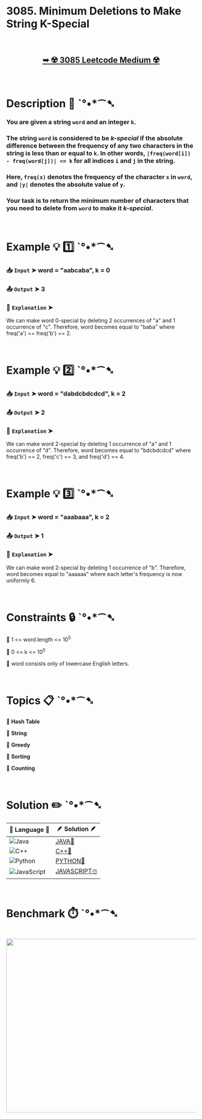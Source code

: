 # 3085. Minimum Deletions to Make String K-Special

</br>

<h2 align="center"> 

<a href="https://leetcode.com/problems/minimum-deletions-to-make-string-k-special/description/?envType=daily-question&envId=2025-06-21"><strong>➥ ☢️ 3085 Leetcode Medium ☢️ </strong></a>
</h2>

</br>

# Description 📜 ˋ°•*⁀➷

### You are given a string `word` and an integer `k`.

### The string `word` is considered to be *k-special* if the absolute difference between the frequency of any two characters in the string is less than or equal to `k`. In other words, `|freq(word[i]) - freq(word[j])| <= k` for all indices `i` and `j` in the string.

### Here, `freq(x)` denotes the frequency of the character `x` in `word`, and `|y|` denotes the absolute value of `y`.

### Your task is to return the minimum number of characters that you need to delete from `word` to make it *k-special*.

</br>

# Example 💡 1️⃣ ˋ°•*⁀➷

  ### 📥 `Input`  ➤ word = "aabcaba", k = 0

  ### 📤 `Output`  ➤ 3

  ### 🔦 `Explanation`  ➤
We can make word 0-special by deleting 2 occurrences of "a" and 1 occurrence of "c". Therefore, word becomes equal to "baba" where freq('a') == freq('b') == 2.

</br>

# Example 💡 2️⃣ ˋ°•*⁀➷

  ### 📥 `Input` ➤ word = "dabdcbdcdcd", k = 2

  ### 📤 `Output`  ➤ 2

  ### 🔦 `Explanation` ➤
We can make word 2-special by deleting 1 occurrence of "a" and 1 occurrence of "d". Therefore, word becomes equal to "bdcbdcdcd" where freq('b') == 2, freq('c') == 3, and freq('d') == 4.

</br>

# Example 💡 3️⃣ ˋ°•*⁀➷

  ### 📥 `Input` ➤ word = "aaabaaa", k = 2

  ### 📤 `Output`  ➤ 1

  ### 🔦 `Explanation` ➤
We can make word 2-special by deleting 1 occurrence of "b". Therefore, word becomes equal to "aaaaaa" where each letter's frequency is now uniformly 6.

</br>

# Constraints 🔒 ˋ°•*⁀➷

🔹 1 <= word.length <= 10<sup>5</sup> </br>

🔹 0 <= k <= 10<sup>5</sup> </br>

🔹 word consists only of lowercase English letters. </br>

</br>

# Topics 📋 ˋ°•*⁀➷

🔸 **Hash Table** </br>

🔸 **String** </br>

🔸 **Greedy** </br>

🔸 **Sorting** </br>

🔸 **Counting** </br>

</br>

# Solution ✏️ ˋ°•*⁀➷

| 📒 Language 📒  | 🪶 Solution 🪶 |
| ------------- | ------------- |
|  ![Java](https://img.shields.io/badge/java-%23ED8B00.svg?style=for-the-badge&logo=openjdk&logoColor=white)  | [JAVA🍁](https://github.com/Prakhar-002/LEETCODE/blob/main/%F0%9F%8D%84%20Daily%20Challenge%202025%20%F0%9F%8D%B3/%F0%9F%94%AC%20Examine%20Thoroughly%20%F0%9F%A7%AC/06%20June%20%F0%9F%8F%95%EF%B8%8F/21%20-%2006%20-%202025%20---%203085.%20Minimum%20Deletions%20to%20Make%20String%20K-Special%20%E2%98%83%EF%B8%8F%20%F0%9F%8D%81%20%F0%9F%8D%B0%20%F0%9F%8E%B2/%F0%9F%8D%81JAVA%20-%203085.%20Minimum%20Deletions%20to%20Make%20String%20K-Special.java) |
|  ![C++](https://img.shields.io/badge/c++-%2300599C.svg?style=for-the-badge&logo=c%2B%2B&logoColor=white)  | [C++🎲](https://github.com/Prakhar-002/LEETCODE/blob/main/%F0%9F%8D%84%20Daily%20Challenge%202025%20%F0%9F%8D%B3/%F0%9F%94%AC%20Examine%20Thoroughly%20%F0%9F%A7%AC/06%20June%20%F0%9F%8F%95%EF%B8%8F/21%20-%2006%20-%202025%20---%203085.%20Minimum%20Deletions%20to%20Make%20String%20K-Special%20%E2%98%83%EF%B8%8F%20%F0%9F%8D%81%20%F0%9F%8D%B0%20%F0%9F%8E%B2/%F0%9F%8E%B2CPP%20-%203085.%20Minimum%20Deletions%20to%20Make%20String%20K-Special.cpp)  |
|  ![Python](https://img.shields.io/badge/python-3670A0?style=for-the-badge&logo=python&logoColor=ffdd54)    | [PYTHON🍰](https://github.com/Prakhar-002/LEETCODE/blob/main/%F0%9F%8D%84%20Daily%20Challenge%202025%20%F0%9F%8D%B3/%F0%9F%94%AC%20Examine%20Thoroughly%20%F0%9F%A7%AC/06%20June%20%F0%9F%8F%95%EF%B8%8F/21%20-%2006%20-%202025%20---%203085.%20Minimum%20Deletions%20to%20Make%20String%20K-Special%20%E2%98%83%EF%B8%8F%20%F0%9F%8D%81%20%F0%9F%8D%B0%20%F0%9F%8E%B2/%F0%9F%8D%B0PYTHON%20-%203085.%20Minimum%20Deletions%20to%20Make%20String%20K-Special.py) |
| ![JavaScript](https://img.shields.io/badge/javascript-%23323330.svg?style=for-the-badge&logo=javascript&logoColor=%23F7DF1E)   | [JAVASCRIPT☃️](https://github.com/Prakhar-002/LEETCODE/blob/main/%F0%9F%8D%84%20Daily%20Challenge%202025%20%F0%9F%8D%B3/%F0%9F%94%AC%20Examine%20Thoroughly%20%F0%9F%A7%AC/06%20June%20%F0%9F%8F%95%EF%B8%8F/21%20-%2006%20-%202025%20---%203085.%20Minimum%20Deletions%20to%20Make%20String%20K-Special%20%E2%98%83%EF%B8%8F%20%F0%9F%8D%81%20%F0%9F%8D%B0%20%F0%9F%8E%B2/%E2%98%83%EF%B8%8FJAVASCRIPT%20-%203085.%20Minimum%20Deletions%20to%20Make%20String%20K-Special.js) |

</br>

# Benchmark ⏱️ ˋ°•*⁀➷

<h1  align="center" >

<img src ="https://github.com/user-attachments/assets/d17de469-4119-4d14-ae3d-433f629a4414" width = "700px" height="462px" />

</h1>
